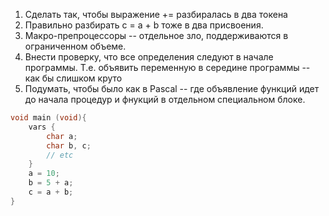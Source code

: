 1) Сделать так, чтобы выражение += разбиралась в два токена
2) Правильно разбирать c = a + b тоже в два присвоения.
3) Макро-препроцессоры -- отдельное зло, поддерживаются в ограниченном объеме.
4) Внести проверку, что все определения следуют в начале программы. Т.е. объявить переменную в середине программы -- как бы слишком круто 
5) Подумать, чтобы было как в Pascal -- где объявление функций идет до начала процедур и фнукций в отдельном специальном блоке.
```c
void main (void){
    vars {
        char a;
        char b, c; 
        // etc
    }
    a = 10;
    b = 5 + a;
    c = a + b;
}
```